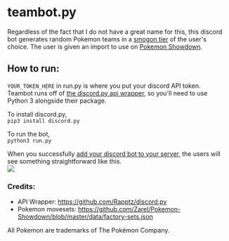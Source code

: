# teambot.py
Regardless of the fact that I do not have a great name for this, this discord bot generates random Pokemon teams in a [smogon tier](https://bulbapedia.bulbagarden.net/wiki/Tier) of the user's choice. The user is given an import to use on [Pokemon Showdown](https://pokemonshowdown.com/).

## How to run:
`YOUR_TOKEN_HERE` in run.py is where you put your discord API token.  
Teambot runs off of [the discord.py api wrapper](https://github.com/Rapptz/discord.py), so you'll need to use Python 3 alongside their package.

To install discord.py,  
`pip3 install discord.py`

To run the bot,  
`python3 run.py`

When you successfully [add your discord bot to your server](https://github.com/jagrosh/MusicBot/wiki/Adding-Your-Bot-To-Your-Server), the users will see something straightforward like this.  
![](https://i.imgur.com/mcnQUB0.png)

### Credits:
* API Wrapper: https://github.com/Rapptz/discord.py
* Pokemon movesets: https://github.com/Zarel/Pokemon-Showdown/blob/master/data/factory-sets.json

All Pokemon are trademarks of The Pokémon Company.
